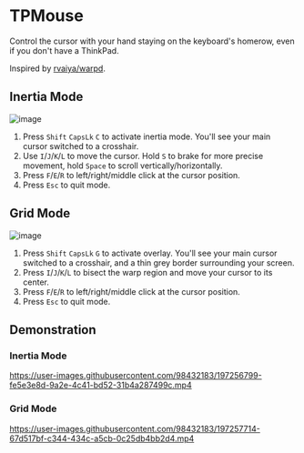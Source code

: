 # TPMouse
Control the cursor with your hand staying on the keyboard's homerow, even if you don't have a ThinkPad. 

Inspired by [rvaiya/warpd](https://github.com/rvaiya/warpd).

## Inertia Mode
![image](https://user-images.githubusercontent.com/98432183/197381484-b4e669f0-c5bd-42af-a469-f21f5191a6a3.png)


1. Press `Shift` `CapsLk` `C` to activate inertia mode. You'll see your main cursor switched to a crosshair.
2. Use `I`/`J`/`K`/`L` to move the cursor. Hold `S` to brake for more precise movement, hold `Space` to scroll vertically/horizontally.
3. Press `F`/`E`/`R` to left/right/middle click at the cursor position.
4. Press `Esc` to quit mode.


## Grid Mode
![image](https://user-images.githubusercontent.com/98432183/197323322-09607efb-c940-4add-95e8-660c94c18306.png)

1. Press `Shift` `CapsLk` `G` to activate overlay. You'll see your main cursor switched to a crosshair, and a thin grey border surrounding your screen.
2. Press `I`/`J`/`K`/`L` to bisect the warp region and move your cursor to its center.
3. Press `F`/`E`/`R` to left/right/middle click at the cursor position.
4. Press `Esc` to quit mode.


## Demonstration

### Inertia Mode

https://user-images.githubusercontent.com/98432183/197256799-fe5e3e8d-9a2e-4c41-bd52-31b4a287499c.mp4



### Grid Mode


https://user-images.githubusercontent.com/98432183/197257714-67d517bf-c344-434c-a5cb-0c25db4bb2d4.mp4

